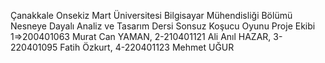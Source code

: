 Çanakkale Onsekiz Mart Üniversitesi Bilgisayar Mühendisliği Bölümü
Nesneye Dayalı Analiz ve Tasarım Dersi 
Sonsuz Koşucu Oyunu 
Proje Ekibi
1=>200401063 Murat Can YAMAN, 
2-210401121 Ali Anıl HAZAR, 
3-220401095 Fatih Özkurt, 
4-220401123 Mehmet UĞUR
